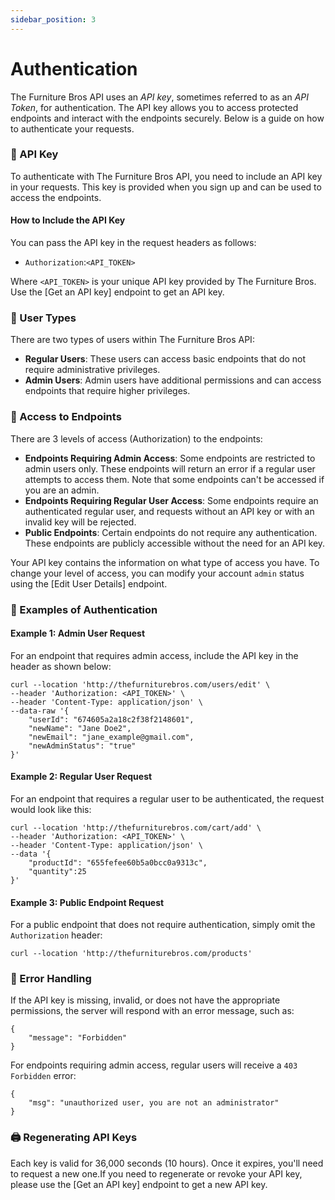 ```yaml
---
sidebar_position: 3
---
```


# Authentication

The Furniture Bros API uses an _API key_, sometimes referred to as an _API Token_, for authentication. The API key allows you to access protected endpoints and interact with the endpoints securely. Below is a guide on how to authenticate your requests.

### 🔑 API Key

To authenticate with The Furniture Bros API, you need to include an API key in your requests. This key is provided when you sign up and can be used to access the endpoints.

#### How to Include the API Key

You can pass the API key in the request headers as follows:

- `Authorization`:`<API_TOKEN>`

Where `<API_TOKEN>` is your unique API key provided by The Furniture Bros. Use the [Get an API key] endpoint to get an API key.&#x20;

### 👤 User Types

There are two types of users within The Furniture Bros API:

- **Regular Users**: These users can access basic endpoints that do not require administrative privileges.
- **Admin Users**: Admin users have additional permissions and can access endpoints that require higher privileges.

### 🪪 Access to Endpoints

There are 3 levels of access (Authorization) to the endpoints:

- **Endpoints Requiring Admin Access**: Some endpoints are restricted to admin users only. These endpoints will return an error if a regular user attempts to access them. Note that some endpoints can't be accessed if you are an admin.&#x20;
- **Endpoints Requiring Regular User Access**: Some endpoints require an authenticated regular user, and requests without an API key or with an invalid key will be rejected.
- **Public Endpoints**: Certain endpoints do not require any authentication. These endpoints are publicly accessible without the need for an API key.

Your API key contains the information on what type of access you have. To change your level of access, you can modify your account `admin` status using the [Edit User Details] endpoint.&#x20;

### 🔐 Examples of Authentication

#### Example 1: Admin User Request

For an endpoint that requires admin access, include the API key in the header as shown below:

```
curl --location 'http://thefurniturebros.com/users/edit' \
--header 'Authorization: <API_TOKEN>' \
--header 'Content-Type: application/json' \
--data-raw '{
    "userId": "674605a2a18c2f38f2148601",
    "newName": "Jane Doe2",
    "newEmail": "jane_example@gmail.com",
    "newAdminStatus": "true"
}'
```

#### Example 2: Regular User Request

For an endpoint that requires a regular user to be authenticated, the request would look like this:

```
curl --location 'http://thefurniturebros.com/cart/add' \
--header 'Authorization: <API_TOKEN>' \
--header 'Content-Type: application/json' \
--data '{
    "productId": "655fefee60b5a0bcc0a9313c",
    "quantity":25
}'
```

#### Example 3: Public Endpoint Request

For a public endpoint that does not require authentication, simply omit the `Authorization` header:

```
curl --location 'http://thefurniturebros.com/products'
```

### 🔐 Error Handling

If the API key is missing, invalid, or does not have the appropriate permissions, the server will respond with an error message, such as:

```
{
    "message": "Forbidden"
}
```

For endpoints requiring admin access, regular users will receive a `403 Forbidden` error:

```
{
    "msg": "unauthorized user, you are not an administrator"
}
```

### 🖨️ Regenerating API Keys

Each key is valid for 36,000 seconds (10 hours). Once it expires, you'll need to request a new one.If you need to regenerate or revoke your API key, please use the [Get an API key] endpoint to get a new API key. &#x20;
